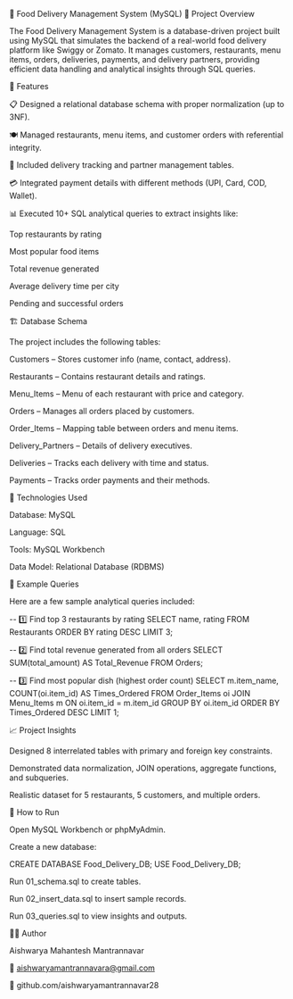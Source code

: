 🍔 Food Delivery Management System (MySQL)
📘 Project Overview

The Food Delivery Management System is a database-driven project built using MySQL that simulates the backend of a real-world food delivery platform like Swiggy or Zomato.
It manages customers, restaurants, menu items, orders, deliveries, payments, and delivery partners, providing efficient data handling and analytical insights through SQL queries.

🧩 Features

📋 Designed a relational database schema with proper normalization (up to 3NF).

🍽️ Managed restaurants, menu items, and customer orders with referential integrity.

🚴 Included delivery tracking and partner management tables.

💳 Integrated payment details with different methods (UPI, Card, COD, Wallet).

📊 Executed 10+ SQL analytical queries to extract insights like:

Top restaurants by rating

Most popular food items

Total revenue generated

Average delivery time per city

Pending and successful orders

🏗️ Database Schema

The project includes the following tables:

Customers – Stores customer info (name, contact, address).

Restaurants – Contains restaurant details and ratings.

Menu_Items – Menu of each restaurant with price and category.

Orders – Manages all orders placed by customers.

Order_Items – Mapping table between orders and menu items.

Delivery_Partners – Details of delivery executives.

Deliveries – Tracks each delivery with time and status.

Payments – Tracks order payments and their methods.

🧮 Technologies Used

Database: MySQL

Language: SQL

Tools: MySQL Workbench 

Data Model: Relational Database (RDBMS)

🧠 Example Queries

Here are a few sample analytical queries included:

-- 1️⃣ Find top 3 restaurants by rating
SELECT name, rating FROM Restaurants ORDER BY rating DESC LIMIT 3;

-- 2️⃣ Find total revenue generated from all orders
SELECT SUM(total_amount) AS Total_Revenue FROM Orders;

-- 3️⃣ Find most popular dish (highest order count)
SELECT m.item_name, COUNT(oi.item_id) AS Times_Ordered
FROM Order_Items oi
JOIN Menu_Items m ON oi.item_id = m.item_id
GROUP BY oi.item_id
ORDER BY Times_Ordered DESC
LIMIT 1;

📈 Project Insights

Designed 8 interrelated tables with primary and foreign key constraints.

Demonstrated data normalization, JOIN operations, aggregate functions, and subqueries.

Realistic dataset for 5 restaurants, 5 customers, and multiple orders.

🚀 How to Run

Open MySQL Workbench or phpMyAdmin.

Create a new database:

CREATE DATABASE Food_Delivery_DB;
USE Food_Delivery_DB;


Run 01_schema.sql to create tables.

Run 02_insert_data.sql to insert sample records.

Run 03_queries.sql to view insights and outputs.

👩‍💻 Author

Aishwarya Mahantesh Mantrannavar

📧 aishwaryamantrannavara@gmail.com

💼 github.com/aishwaryamantrannavar28

